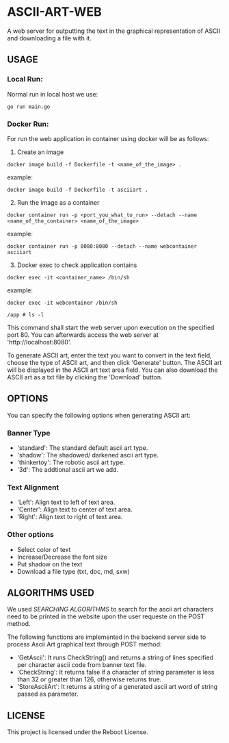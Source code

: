 # ASCII-ART-WEB

A web server for outputting the text in the graphical representation of ASCII and downloading a file with it.

## USAGE

### Local Run:
Normal run in local host we use:
```
go run main.go
```

### Docker Run:
For run the web application in container using docker will be as follows:
1. Create an image
```
docker image build -f Dockerfile -t <name_of_the_image> .
```
example:
```
docker image build -f Dockerfile -t asciiart .
```
2. Run the image as a container
```
docker container run -p <port_you_what_to_run> --detach --name <name_of_the_container> <name_of_the_image>
```
example:
```
docker container run -p 8080:8080 --detach --name webcontainer asciiart
```
3. Docker exec to check application contains
```
docker exec -it <container_name> /bin/sh
```
example:
```
docker exec -it webcontainer /bin/sh

/app # ls -l
```

This command shall start the web server upon execution on the specified port 80. You can afterwards access the web server at 'http://localhost:8080'.

To generate ASCII art, enter the text you want to convert in the text field, choose the type of ASCII art, and then click 'Generate' button. The ASCII art will be displayed in the ASCII art text area field. You can also download the ASCII art as a txt file by clicking the 'Download' button.

## OPTIONS

You can specify the following options when generating ASCII art:

### Banner Type
* 'standard': The standard default ascii art type.
* 'shadow': The shadowed/ darkened ascii art type.
* 'thinkertoy': The robotic ascii art type.
* '3d': The addtional ascii art we add.

### Text Alignment
* 'Left': Align text to left of text area.
* 'Center': Align text to center of text area.
* 'Right': Align text to right of text area.

### Other options
* Select color of text
* Increase/Decrease the font size
* Put shadow on the text
* Download a file type (txt, doc, md, sxw)

## ALGORITHMS USED

We used *SEARCHING ALGORITHMS* to search for the ascii art characters need to be printed in the website upon the user requeste on the POST method.

The following functions are implemented in the backend server side to process Ascii Art graphical text through POST method:

* 'GetAscii': It runs CheckString() and returns a string of lines specified per character ascii code from banner text file.
* 'CheckString': It returns false if a character of string parameter is less than 32 or greater than 126, otherwise returns true.
* 'StoreAsciiArt': It  returns a string of a generated ascii art word of string passed as parameter.

## LICENSE

This project is licensed under the Reboot License.